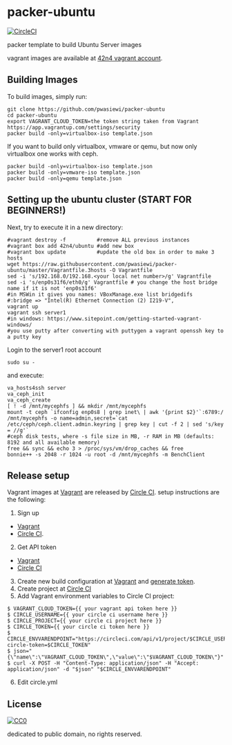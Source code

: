# packer-ubuntu

[![CircleCI](https://img.shields.io/circleci/project/pwasiewi/packer-ubuntu.svg?maxAge=2592000)](https://circleci.com/gh/pwasiewi/packer-ubuntu)

packer template to build Ubuntu Server images

vagrant images are available at [42n4 vagrant account](https://app.vagrantup.com/42n4/boxes/ubuntu).

## Building Images

To build images, simply run:

```
git clone https://github.com/pwasiewi/packer-ubuntu
cd packer-ubuntu
export VAGRANT_CLOUD_TOKEN=the token string taken from Vagrant https://app.vagrantup.com/settings/security
packer build -only=virtualbox-iso template.json
```

If you want to build only virtualbox, vmware or qemu, but now only virtualbox one works with ceph.

```
packer build -only=virtualbox-iso template.json
packer build -only=vmware-iso template.json
packer build -only=qemu template.json
```

## Setting up the ubuntu cluster (START FOR BEGINNERS!)
Next, try to execute it in a new directory:  

```
#vagrant destroy -f          #remove ALL previous instances
#vagrant box add 42n4/ubuntu #add new box
#vagrant box update          #update the old box in order to make 3 hosts
wget https://raw.githubusercontent.com/pwasiewi/packer-ubuntu/master/Vagrantfile.3hosts -O Vagrantfile
sed -i 's/192.168.0/192.168.<your local net number>/g' Vagrantfile
sed -i 's/enp0s31f6/eth0/g' Vagrantfile # you change the host bridge name if it is not 'enp0s31f6'
#in MSWin it gives you names: VBoxManage.exe list bridgedifs
#:bridge => "Intel(R) Ethernet Connection (2) I219-V",
vagrant up
vagrant ssh server1
#in windows: https://www.sitepoint.com/getting-started-vagrant-windows/
#you use putty after converting with puttygen a vagrant openssh key to a putty key
```

Login to the server1 root account 

```
sudo su -
```

and execute:

```
va_hosts4ssh server
va_ceph_init
va_ceph_create
[ ! -d /mnt/mycephfs ] && mkdir /mnt/mycephfs
mount -t ceph `ifconfig enp0s8 | grep inet\ | awk '{print $2}'`:6789:/ /mnt/mycephfs -o name=admin,secret=`cat /etc/ceph/ceph.client.admin.keyring | grep key | cut -f 2 | sed 's/key = //g'`
#ceph disk tests, where -s file size in MB, -r RAM in MB (defaults: 8192 and all available memory)
free && sync && echo 3 > /proc/sys/vm/drop_caches && free
bonnie++ -s 2048 -r 1024 -u root -d /mnt/mycephfs -m BenchClient
```

## Release setup

Vagrant images at [Vagrant](https://app.vagrantup.com) are released by [Circle CI](https://circleci.com/).
setup instructions are the following:

1. Sign up
  - [Vagrant](https://app.vagrantup.com/account/new)
  - [Circle CI](https://circleci.com/signup).
2. Get API token
  - [Vagrant](https://app.vagrantup.com/settings/security)
  - [Circle CI](https://circleci.com/account/api)
3. Create new build configuration at [Vagrant](https://app.vagrantup.com/boxes/new)
  and [generate token](https://app.vagrantup.com/settings/security).
4. Create project at [Circle CI](https://circleci.com/add-projects)
5. Add Vagrant environment variables to Circle CI project:
  
  ```console
  $ VAGRANT_CLOUD_TOKEN={{ your vagrant api token here }}
  $ CIRCLE_USERNAME={{ your circle ci username here }}
  $ CIRCLE_PROJECT={{ your circle ci project here }}
  $ CIRCLE_TOKEN={{ your circle ci token here }}
  $ CIRCLE_ENVVARENDPOINT="https://circleci.com/api/v1/project/$CIRCLE_USERNAME/$CIRCLE_PROJECT/envvar?circle-token=$CIRCLE_TOKEN"
  $ json="{\"name\":\"VAGRANT_CLOUD_TOKEN\",\"value\":\"$VAGRANT_CLOUD_TOKEN\"}"
  $ curl -X POST -H "Content-Type: application/json" -H "Accept: application/json" -d "$json" "$CIRCLE_ENVVARENDPOINT"
  ```
  
6. Edit circle.yml

## License

[![CC0](http://i.creativecommons.org/p/zero/1.0/88x31.png "CC0")](http://creativecommons.org/publicdomain/zero/1.0/deed)

dedicated to public domain, no rights reserved.
